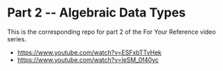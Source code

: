 # Part 2 -- Algebraic Data Types
This is the corresponding repo for part 2 of the For Your Reference video series.

- https://www.youtube.com/watch?v=ESFxbTTvHek
- https://www.youtube.com/watch?v=leSM_0f40yc
